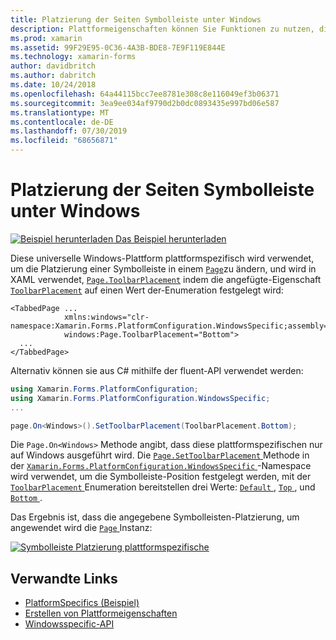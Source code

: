 ```yaml
---
title: Platzierung der Seiten Symbolleiste unter Windows
description: Plattformeigenschaften können Sie Funktionen zu nutzen, die nur auf einer bestimmten Plattform verfügbar ist ohne die Implementierung der benutzerdefinierten Renderern und Effekte. In diesem Artikel wird erläutert, wie Sie die Windows-plattformspezifische verwenden, mit der die Platzierung einer Symbolleiste auf einer Seite geändert wird.
ms.prod: xamarin
ms.assetid: 99F29E95-0C36-4A3B-BDE8-7E9F119E844E
ms.technology: xamarin-forms
author: davidbritch
ms.author: dabritch
ms.date: 10/24/2018
ms.openlocfilehash: 64a44115bcc7ee8781e308c8e116049ef3b06371
ms.sourcegitcommit: 3ea9ee034af9790d2b0dc0893435e997bd06e587
ms.translationtype: MT
ms.contentlocale: de-DE
ms.lasthandoff: 07/30/2019
ms.locfileid: "68656871"
---
```

# <a name="page-toolbar-placement-on-windows"></a>Platzierung der Seiten Symbolleiste unter Windows

[![Beispiel herunterladen](~/media/shared/download.png) Das Beispiel herunterladen](https://docs.microsoft.com/samples/xamarin/xamarin-forms-samples/userinterface-platformspecifics)

Diese universelle Windows-Plattform plattformspezifisch wird verwendet, um die Platzierung einer Symbolleiste in einem [`Page`](xref:Xamarin.Forms.Page)zu ändern, und wird in XAML verwendet, [`Page.ToolbarPlacement`](xref:Xamarin.Forms.PlatformConfiguration.WindowsSpecific.Page.ToolbarPlacementProperty) indem die angefügte-Eigenschaft [`ToolbarPlacement`](xref:Xamarin.Forms.PlatformConfiguration.WindowsSpecific.ToolbarPlacement) auf einen Wert der-Enumeration festgelegt wird:

```xaml
<TabbedPage ...
            xmlns:windows="clr-namespace:Xamarin.Forms.PlatformConfiguration.WindowsSpecific;assembly=Xamarin.Forms.Core"
            windows:Page.ToolbarPlacement="Bottom">
  ...
</TabbedPage>
```

Alternativ können sie aus C# mithilfe der fluent-API verwendet werden:

```csharp
using Xamarin.Forms.PlatformConfiguration;
using Xamarin.Forms.PlatformConfiguration.WindowsSpecific;
...

page.On<Windows>().SetToolbarPlacement(ToolbarPlacement.Bottom);
```

Die `Page.On<Windows>` Methode angibt, dass diese plattformspezifischen nur auf Windows ausgeführt wird. Die [ `Page.SetToolbarPlacement` ](xref:Xamarin.Forms.PlatformConfiguration.WindowsSpecific.Page.SetToolbarPlacement(Xamarin.Forms.IPlatformElementConfiguration{Xamarin.Forms.PlatformConfiguration.Windows,Xamarin.Forms.Page},Xamarin.Forms.PlatformConfiguration.WindowsSpecific.ToolbarPlacement)) Methode in der [ `Xamarin.Forms.PlatformConfiguration.WindowsSpecific` ](xref:Xamarin.Forms.PlatformConfiguration.WindowsSpecific) -Namespace wird verwendet, um die Symbolleiste-Position festgelegt werden, mit der [ `ToolbarPlacement` ](xref:Xamarin.Forms.PlatformConfiguration.WindowsSpecific.ToolbarPlacement) Enumeration bereitstellen drei Werte: [ `Default` ](xref:Xamarin.Forms.PlatformConfiguration.WindowsSpecific.ToolbarPlacement.Default), [ `Top` ](xref:Xamarin.Forms.PlatformConfiguration.WindowsSpecific.ToolbarPlacement.Top), und [ `Bottom` ](xref:Xamarin.Forms.PlatformConfiguration.WindowsSpecific.ToolbarPlacement.Bottom).

Das Ergebnis ist, dass die angegebene Symbolleisten-Platzierung, um angewendet wird die [ `Page` ](xref:Xamarin.Forms.Page) Instanz:

[![](page-toolbar-placement-images/toolbar-placement.png "Symbolleiste Platzierung plattformspezifische")](page-toolbar-placement-images/toolbar-placement-large.png#lightbox "Symbolleiste Platzierung plattformspezifische")

## <a name="related-links"></a>Verwandte Links

- [PlatformSpecifics (Beispiel)](https://docs.microsoft.com/samples/xamarin/xamarin-forms-samples/userinterface-platformspecifics)
- [Erstellen von Plattformeigenschaften](~/xamarin-forms/platform/platform-specifics/index.md#creating-platform-specifics)
- [Windowsspecific-API](xref:Xamarin.Forms.PlatformConfiguration.WindowsSpecific)
